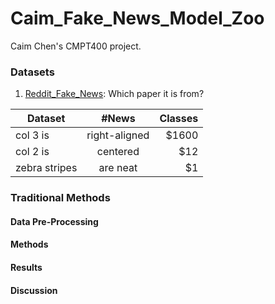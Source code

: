 # Caim_Fake_News_Model_Zoo
Caim Chen's CMPT400 project. 


### Datasets
1. [Reddit_Fake_News](https://www.cs.ucsb.edu/~william/data/liar_dataset.zip): Which paper it is from?

| Dataset        | #News        | Classes  |
| ------------- |:-------------:| -----:|
| col 3 is      | right-aligned | $1600 |
| col 2 is      | centered      |   $12 |
| zebra stripes | are neat      |    $1 |


### Traditional Methods

#### Data Pre-Processing

#### Methods

#### Results

#### Discussion
